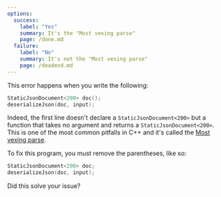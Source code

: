 ```yaml
---
options:
  success:
    label: "Yes"
    summary: It's the "Most vexing parse"
    page: /done.md
  failure:
    label: "No"
    summary: It's not the "Most vexing parse"
    page: /deadend.md
---
```


This error happens when you write the following:

```c++
StaticJsonDocument<200> doc();
deserializeJson(doc, input);
```

Indeed, the first line doesn't declare a `StaticJsonDocument<200>` but a function that takes no argument and returns a `StaticJsonDocument<200>`. This is one of the most common pitfalls in C++ and it's called the [Most vexing parse](https://en.wikipedia.org/wiki/Most_vexing_parse).

To fix this program, you must remove the parentheses, like so:

```c++
StaticJsonDocument<200> doc;
deserializeJson(doc, input);
```

Did this solve your issue?
